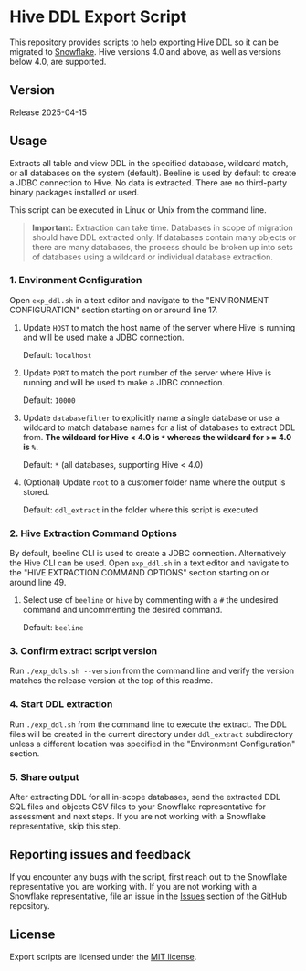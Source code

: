 # Hive DDL Export Script

This repository provides scripts to help exporting Hive DDL so it can be migrated to [Snowflake](https://www.snowflake.com/). Hive versions 4.0 and above, as well as versions below 4.0, are supported.
## Version

Release 2025-04-15

## Usage

Extracts all table and view DDL in the specified database, wildcard match, or all databases on the system (default). Beeline is used by default to create a JDBC connection to Hive. No data is extracted. There are no third-party binary packages installed or used.

This script can be executed in Linux or Unix from the command line. 

>**Important:** Extraction can take time. Databases in scope of migration should have DDL extracted only. If databases contain many objects or there are many databases, the process should be broken up into sets of databases using a wildcard or individual database extraction.

### 1. Environment Configuration

Open `exp_ddl.sh` in a text editor and navigate to the "ENVIRONMENT CONFIGURATION" section starting on or around line 17.

1. Update `HOST` to match the host name of the server where Hive is running and will be used make a JDBC connection. 

    Default: `localhost`

2. Update `PORT` to match the port number of the server where Hive is running and will be used to make a JDBC connection. 

    Default: `10000`

3. Update `databasefilter` to explicitly name a single database or use a wildcard to match database names for a list of databases to extract DDL from. **The wildcard for Hive < 4.0 is `*` whereas the wildcard for >= 4.0 is `%`.** 

    Default: `*` (all databases, supporting Hive < 4.0)

4. (Optional) Update `root` to a customer folder name where the output is stored. 

    Default: `ddl_extract` in the folder where this script is executed

### 2. Hive Extraction Command Options

By default, beeline CLI is used to create a JDBC connection. Alternatively the Hive CLI can be used. Open `exp_ddl.sh` in a text editor and navigate to the "HIVE EXTRACTION COMMAND OPTIONS" section starting on or around line 49.
1. Select use of `beeline` or `hive` by commenting with a `#` the undesired command and uncommenting the desired command. 

    Default: `beeline`

### 3. Confirm extract script version

Run `./exp_ddls.sh --version` from the command line and verify the version matches the release version at the top of this readme.

### 4. Start DDL extraction

Run `./exp_ddl.sh` from the command line to execute the extract. The DDL files will be created in the current directory under `ddl_extract` subdirectory unless a different location was specified in the "Environment Configuration" section.

### 5. Share output

After extracting DDL for all in-scope databases, send the extracted DDL SQL files and objects CSV files to your Snowflake representative for assessment and next steps. If you are not working with a Snowflake representative, skip this step.

## Reporting issues and feedback

If you encounter any bugs with the script, first reach out to the Snowflake representative you are working with. If you are not working with a Snowflake representative, file an issue in the [Issues](https://github.com/Snowflake-Labs/SC.DDLExportScripts/issues) section of the GitHub repository.

## License

Export scripts are licensed under the [MIT license](https://github.com/Snowflake-Labs/SC.DDLExportScripts/blob/main/Hive/License.txt).